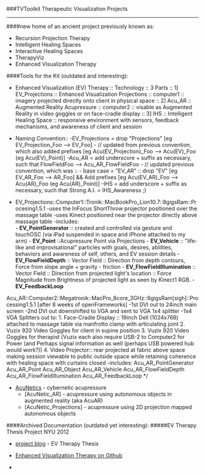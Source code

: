 ###TVToolkit
Therapeutic Visualization Projects
________________________

####new home of an ancient project previously known as:
- Recursion Projection Therapy
- Intelligent Healing Spaces
- Interactive Healing Spaces
- TherapyViz
- Enhanced Visualization Therapy

####Tools for the Kit (outdated and interesting):
- Enhanced Visualization (EV) Therapy :: Technology :: 3 Parts :: 
	1] EV_Projections :: Enhanced Visualization Projections :: computer1 :: imagery projected directly onto client in physical space :: 
    2] Acu_AR :: Augmented Reality Acupressure :: computer2 :: visable as Augmented Reality in video goggles or on face-cradle display :: 
    3] IHS :: Intelligent Healing Space  :: responsive environment with sensors, feedback mechanisms, and awareness of client and session
 
- Naming Convention::
	-EV_Projections = drop "Projections" [eg EV_Projection_Foo --> EV_Foo] 
		- // updated from previous convention, which also added prefixes [eg Acu(EV_Projection)_Foo --> Acu(EV)_Foo (eg Acu(EV)_Point)]
    -Acu_AR = add underscore + suffix as necessary, such that FlowFieldFoo --> Acu_AR_FlowFieldFoo
        - // updated previous convention, which was :: 
        - base case = "EV_AR" :: drop "EV" [eg EV_AR_Foo --> AR_Foo] && Add prefixes [eg Acu(EV_AR)_Foo --> Acu(AR)_Foo (eg Acu(AR)_Point)]
    -IHS = add underscore + suffix as necessary, such that Strong A.I. = IHS_Awareness ;)
 
- EV_Projections::Computer1::Tronik::MacBookPro_Lion10.7::8gigsRam::Procesing1.5.1
    -uses the InFocus ShortThrow projector positioned over the massage table
    -uses Kinect positioned near the projector directly above massage table
    -includes:  
    	- **EV_PointGenerator** :: created and controlled via gesture and touchOSC (via iPad suspended in space and iPhone attached to my arm)
       	- **EV_Point** ::Acupressure Point via Projections
       	- **EV_Vehicle** :: "life-like and improvisational" particles with goals, desires, abilities, behaviors and awareness of self, others, and EV session details
       	- **EV_FlowFieldDepth** :: Vector Field :: Direction from depth contours, Force from slope angle + gravity - friction
       	- **EV_FlowFieldIllumination** :: Vector Field :: Direction from projected light's location :: Force Magnitude from Brightness of projected light as seen by Kinect1 RGB.
       	- **EV_FeedbackLoop**
 
 
 Acu_AR::Computer2::Megatronik::MacPro_8core_3GHz::6gigsRam[sigh]::Processing1.5.1 [after 8 weeks of openFrameworks]
     -1st DVI out to 24inch main screen
     -2nd DVI out downshifted to VGA and sent to VGA 1x4 splitter
     -1x4 VGA Splitters out to:
           1. Face-Cradle Display :: 19inch Dell (1024x768) attached to massage table via manfrotto clamp with articulating joint
           2. Vuzix 920 Video Goggles for client in supine position
           3. Vuzix 920 Video Goggles for therapist
           (Vuzix each also require USB-2 to Computer2 for Power (and Perhaps signal information as well (perhaps USB powered hub would work?))
           4. Video Projector:: rear projected at fabric above space
           making session viewable to public outside space while retaining coherence with healing space with curtains closed
     -includes:
       Acu_AR_PointGenerator
       Acu_AR_Point
       Acu_AR_Object
       Acu_AR_Vehicle
       Acu_AR_FlowFieldDepth
       Acu_AR_FlowFieldIllumination
       Acu_AR_FeedbackLoop
       */

- [AcuNetics] - cybernetic acupressure
	- [AcuNetic_AR] - acupressure using autonomous objects in augmented reality (aka AcuAR)
	- [AcuNetic_Projections] - acupressure using 2D projection mapped autonomous objects

####Archived Documentation (outdated yet interesting):
#####EV Therapy Thesis Project NYU 2012
- [project blog] - EV Therapy Thesis
- [Enhanced Visualization Therapy on Github]

- 




[AcuNetics]:http://itp.nyu.edu/~js5346/jayblog/2012/04/29/acunetics-cybernetic-acupressure/
[project blog]:http://itp.nyu.edu/~js5346/jayblog/ITP/nyu-thesis/
[Enhanced Visualization Therapy on Github]:https://github.com/jayjaycody/EnhancedVisualizationTherapy


